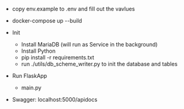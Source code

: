 - copy env.example to .env and fill out the vavlues
- docker-compose up --build
 
- Init
  - Install MariaDB (will run as Service in the background)
  - Install Python 
  - pip install -r requirements.txt
  - run ./utils/db_scheme_writer.py to init the database and tables
- Run FlaskApp
  - main.py
- Swagger: localhost:5000/apidocs